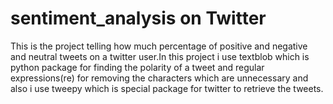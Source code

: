 # sentiment_analysis on Twitter 
This is the project telling how much percentage of positive and negative and neutral tweets on a twitter user.In this project i use textblob which is python package for finding the polarity of a tweet and regular expressions(re) for removing the characters which are unnecessary and also i use tweepy which is special package for twitter to retrieve the tweets.
